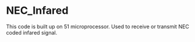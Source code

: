 # NEC_Infared
This code is built up on 51 microprocessor. Used to receive or transmit NEC coded infared signal.<br>

